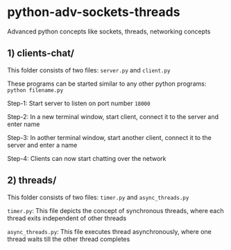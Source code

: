 # python-adv-sockets-threads
Advanced python concepts like sockets, threads, networking concepts

## 1) clients-chat/

This folder consists of two files: ```server.py``` and ```client.py```

These programs can be started similar to any other python programs: ```python filename.py```
 
 Step-1: Start server to listen on port number ```18000```
 
 Step-2: In a new terminal window, start client, connect it to the server and enter name
 
 Step-3: In aother terminal window, start another client, connect it to the server and enter a name
 
 Step-4: Clients can now start chatting over the network
 
## 2) threads/

This folder consists of two files: ```timer.py``` and ```async_threads.py```

```timer.py```:  This file depicts the concept of synchronous threads, where each thread exits independent of other threads

```async_threads.py```: This file executes thread asynchronously, where one thread waits till the other thread completes 
